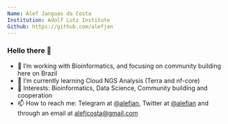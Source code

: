 ```yaml
---
Name: Alef Janguas da Costa 
Institution: Adolf Lutz Institute
Github: https://github.com/alefjan
---
```


### Hello there 👋

- 🔭 I’m working with Bioinformatics, and focusing on community building here on Brazil
- 🌱 I’m currently learning Cloud NGS Analysis (Terra and nf-core)
- 🧐 Interests: Bioinformatics, Data Science, Community building and cooperation
- 📫 How to reach me: Telegram at [@alefjan](https://t.me/alefjan), Twitter at [@alefjan](https://twitter.com/alefjan) and through an email at alefjcosta@gmail.com
